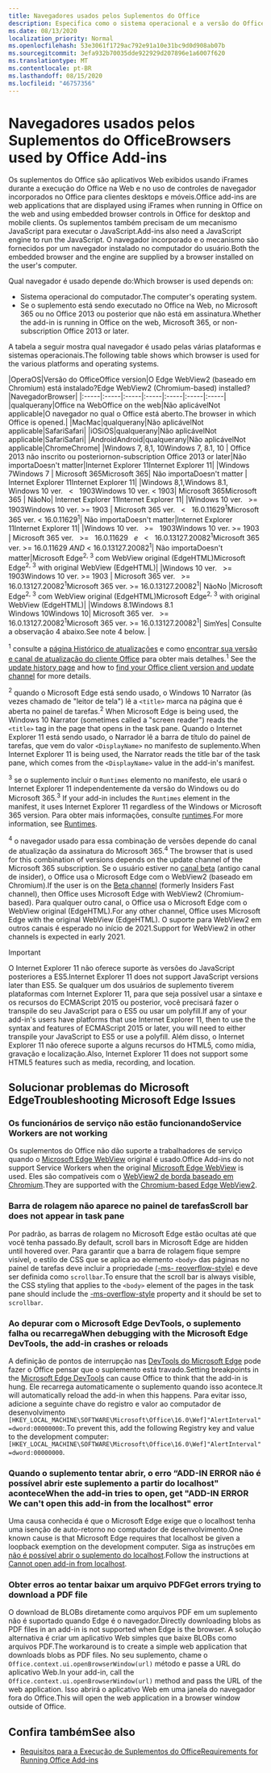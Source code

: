 ```yaml
---
title: Navegadores usados pelos Suplementos do Office
description: Especifica como o sistema operacional e a versão do Office determinam o navegador que é usado pelos suplementos do Office.
ms.date: 08/13/2020
localization_priority: Normal
ms.openlocfilehash: 53e3061f1729ac792e91a10e31bc9d0d908ab07b
ms.sourcegitcommit: 3efa932b70035dde922929d207896e1a6007f620
ms.translationtype: MT
ms.contentlocale: pt-BR
ms.lasthandoff: 08/15/2020
ms.locfileid: "46757356"
---
```

# <a name="browsers-used-by-office-add-ins"></a><span data-ttu-id="bb0cb-103">Navegadores usados pelos Suplementos do Office</span><span class="sxs-lookup"><span data-stu-id="bb0cb-103">Browsers used by Office Add-ins</span></span>

<span data-ttu-id="bb0cb-104">Os suplementos do Office são aplicativos Web exibidos usando iFrames durante a execução do Office na Web e no uso de controles de navegador incorporados no Office para clientes desktops e móveis.</span><span class="sxs-lookup"><span data-stu-id="bb0cb-104">Office add-ins are web applications that are displayed using iFrames when running in Office on the web and using embedded browser controls in Office for desktop and mobile clients.</span></span> <span data-ttu-id="bb0cb-105">Os suplementos também precisam de um mecanismo JavaScript para executar o JavaScript.</span><span class="sxs-lookup"><span data-stu-id="bb0cb-105">Add-ins also need a JavaScript engine to run the JavaScript.</span></span> <span data-ttu-id="bb0cb-106">O navegador incorporado e o mecanismo são fornecidos por um navegador instalado no computador do usuário.</span><span class="sxs-lookup"><span data-stu-id="bb0cb-106">Both the embedded browser and the engine are supplied by a browser installed on the user's computer.</span></span>

<span data-ttu-id="bb0cb-107">Qual navegador é usado depende do:</span><span class="sxs-lookup"><span data-stu-id="bb0cb-107">Which browser is used depends on:</span></span>

- <span data-ttu-id="bb0cb-108">Sistema operacional do computador.</span><span class="sxs-lookup"><span data-stu-id="bb0cb-108">The computer's operating system.</span></span>
- <span data-ttu-id="bb0cb-109">Se o suplemento está sendo executado no Office na Web, no Microsoft 365 ou no Office 2013 ou posterior que não está em assinatura.</span><span class="sxs-lookup"><span data-stu-id="bb0cb-109">Whether the add-in is running in Office on the web, Microsoft 365, or non-subscription Office 2013 or later.</span></span>

<span data-ttu-id="bb0cb-110">A tabela a seguir mostra qual navegador é usado pelas várias plataformas e sistemas operacionais.</span><span class="sxs-lookup"><span data-stu-id="bb0cb-110">The following table shows which browser is used for the various platforms and operating systems.</span></span>

|<span data-ttu-id="bb0cb-111">Opera</span><span class="sxs-lookup"><span data-stu-id="bb0cb-111">OS</span></span>|<span data-ttu-id="bb0cb-112">Versão do Office</span><span class="sxs-lookup"><span data-stu-id="bb0cb-112">Office version</span></span>|<span data-ttu-id="bb0cb-113">O Edge WebView2 (baseado em Chromium) está instalado?</span><span class="sxs-lookup"><span data-stu-id="bb0cb-113">Edge WebView2 (Chromium-based) installed?</span></span>|<span data-ttu-id="bb0cb-114">Navegador</span><span class="sxs-lookup"><span data-stu-id="bb0cb-114">Browser</span></span>|
|:-----|:-----|:-----|:-----|:-----|:-----|:-----|
|<span data-ttu-id="bb0cb-115">qualquer</span><span class="sxs-lookup"><span data-stu-id="bb0cb-115">any</span></span>|<span data-ttu-id="bb0cb-116">Office na Web</span><span class="sxs-lookup"><span data-stu-id="bb0cb-116">Office on the web</span></span>|<span data-ttu-id="bb0cb-117">Não aplicável</span><span class="sxs-lookup"><span data-stu-id="bb0cb-117">Not applicable</span></span>|<span data-ttu-id="bb0cb-118">O navegador no qual o Office está aberto.</span><span class="sxs-lookup"><span data-stu-id="bb0cb-118">The browser in which Office is opened.</span></span>|
|<span data-ttu-id="bb0cb-119">Mac</span><span class="sxs-lookup"><span data-stu-id="bb0cb-119">Mac</span></span>|<span data-ttu-id="bb0cb-120">qualquer</span><span class="sxs-lookup"><span data-stu-id="bb0cb-120">any</span></span>|<span data-ttu-id="bb0cb-121">Não aplicável</span><span class="sxs-lookup"><span data-stu-id="bb0cb-121">Not applicable</span></span>|<span data-ttu-id="bb0cb-122">Safari</span><span class="sxs-lookup"><span data-stu-id="bb0cb-122">Safari</span></span>|
|<span data-ttu-id="bb0cb-123">iOS</span><span class="sxs-lookup"><span data-stu-id="bb0cb-123">iOS</span></span>|<span data-ttu-id="bb0cb-124">qualquer</span><span class="sxs-lookup"><span data-stu-id="bb0cb-124">any</span></span>|<span data-ttu-id="bb0cb-125">Não aplicável</span><span class="sxs-lookup"><span data-stu-id="bb0cb-125">Not applicable</span></span>|<span data-ttu-id="bb0cb-126">Safari</span><span class="sxs-lookup"><span data-stu-id="bb0cb-126">Safari</span></span>|
|<span data-ttu-id="bb0cb-127">Android</span><span class="sxs-lookup"><span data-stu-id="bb0cb-127">Android</span></span>|<span data-ttu-id="bb0cb-128">qualquer</span><span class="sxs-lookup"><span data-stu-id="bb0cb-128">any</span></span>|<span data-ttu-id="bb0cb-129">Não aplicável</span><span class="sxs-lookup"><span data-stu-id="bb0cb-129">Not applicable</span></span>|<span data-ttu-id="bb0cb-130">Chrome</span><span class="sxs-lookup"><span data-stu-id="bb0cb-130">Chrome</span></span>|
|<span data-ttu-id="bb0cb-131">Windows 7, 8,1, 10</span><span class="sxs-lookup"><span data-stu-id="bb0cb-131">Windows 7, 8.1, 10</span></span> | <span data-ttu-id="bb0cb-132">Office 2013 não inscrito ou posterior</span><span class="sxs-lookup"><span data-stu-id="bb0cb-132">non-subscription Office 2013 or later</span></span>|<span data-ttu-id="bb0cb-133">Não importa</span><span class="sxs-lookup"><span data-stu-id="bb0cb-133">Doesn't matter</span></span>|<span data-ttu-id="bb0cb-134">Internet Explorer 11</span><span class="sxs-lookup"><span data-stu-id="bb0cb-134">Internet Explorer 11</span></span>|
|<span data-ttu-id="bb0cb-135">Windows 7</span><span class="sxs-lookup"><span data-stu-id="bb0cb-135">Windows 7</span></span> | <span data-ttu-id="bb0cb-136">Microsoft 365</span><span class="sxs-lookup"><span data-stu-id="bb0cb-136">Microsoft 365</span></span>| <span data-ttu-id="bb0cb-137">Não importa</span><span class="sxs-lookup"><span data-stu-id="bb0cb-137">Doesn't matter</span></span> | <span data-ttu-id="bb0cb-138">Internet Explorer 11</span><span class="sxs-lookup"><span data-stu-id="bb0cb-138">Internet Explorer 11</span></span>|
|<span data-ttu-id="bb0cb-139">Windows 8,1,</span><span class="sxs-lookup"><span data-stu-id="bb0cb-139">Windows 8.1,</span></span><br><span data-ttu-id="bb0cb-140">Windows 10 ver. &nbsp; < &nbsp; 1903</span><span class="sxs-lookup"><span data-stu-id="bb0cb-140">Windows 10 ver.&nbsp;<&nbsp;1903</span></span>| <span data-ttu-id="bb0cb-141">Microsoft 365</span><span class="sxs-lookup"><span data-stu-id="bb0cb-141">Microsoft 365</span></span> | <span data-ttu-id="bb0cb-142">Não</span><span class="sxs-lookup"><span data-stu-id="bb0cb-142">No</span></span>| <span data-ttu-id="bb0cb-143">Internet Explorer 11</span><span class="sxs-lookup"><span data-stu-id="bb0cb-143">Internet Explorer 11</span></span>|
|<span data-ttu-id="bb0cb-144">Windows 10 ver. &nbsp; >= &nbsp; 1903</span><span class="sxs-lookup"><span data-stu-id="bb0cb-144">Windows 10 ver.&nbsp;>=&nbsp;1903</span></span> | <span data-ttu-id="bb0cb-145">Microsoft 365 ver. &nbsp; < &nbsp; 16.0.11629<sup>1</sup></span><span class="sxs-lookup"><span data-stu-id="bb0cb-145">Microsoft 365 ver.&nbsp;<&nbsp;16.0.11629<sup>1</sup></span></span>| <span data-ttu-id="bb0cb-146">Não importa</span><span class="sxs-lookup"><span data-stu-id="bb0cb-146">Doesn't matter</span></span>|<span data-ttu-id="bb0cb-147">Internet Explorer 11</span><span class="sxs-lookup"><span data-stu-id="bb0cb-147">Internet Explorer 11</span></span>|
|<span data-ttu-id="bb0cb-148">Windows 10 ver. &nbsp; >= &nbsp; 1903</span><span class="sxs-lookup"><span data-stu-id="bb0cb-148">Windows 10 ver.&nbsp;>=&nbsp;1903</span></span> | <span data-ttu-id="bb0cb-149">Microsoft 365 ver. &nbsp; >= &nbsp; 16.0.11629 &nbsp; _e_ &nbsp; < &nbsp; 16.0.13127.20082<sup>1</sup></span><span class="sxs-lookup"><span data-stu-id="bb0cb-149">Microsoft 365 ver.&nbsp;>=&nbsp;16.0.11629&nbsp;_AND_&nbsp;<&nbsp;16.0.13127.20082<sup>1</sup></span></span>| <span data-ttu-id="bb0cb-150">Não importa</span><span class="sxs-lookup"><span data-stu-id="bb0cb-150">Doesn't matter</span></span>|<span data-ttu-id="bb0cb-151">Microsoft Edge<sup>2, 3</sup> com WebView original (EdgeHTML)</span><span class="sxs-lookup"><span data-stu-id="bb0cb-151">Microsoft Edge<sup>2, 3</sup> with original WebView (EdgeHTML)</span></span>|
|<span data-ttu-id="bb0cb-152">Windows 10 ver. &nbsp; >= &nbsp; 1903</span><span class="sxs-lookup"><span data-stu-id="bb0cb-152">Windows 10 ver.&nbsp;>=&nbsp;1903</span></span> | <span data-ttu-id="bb0cb-153">Microsoft 365 ver. &nbsp; >= &nbsp; 16.0.13127.20082<sup>1</sup></span><span class="sxs-lookup"><span data-stu-id="bb0cb-153">Microsoft 365 ver.&nbsp;>=&nbsp;16.0.13127.20082<sup>1</sup></span></span>| <span data-ttu-id="bb0cb-154">Não</span><span class="sxs-lookup"><span data-stu-id="bb0cb-154">No</span></span> |<span data-ttu-id="bb0cb-155">Microsoft Edge<sup>2, 3</sup> com WebView original (EdgeHTML)</span><span class="sxs-lookup"><span data-stu-id="bb0cb-155">Microsoft Edge<sup>2, 3</sup> with original WebView (EdgeHTML)</span></span>|
|<span data-ttu-id="bb0cb-156">Windows 8.1</span><span class="sxs-lookup"><span data-stu-id="bb0cb-156">Windows 8.1</span></span><br><span data-ttu-id="bb0cb-157">Windows 10</span><span class="sxs-lookup"><span data-stu-id="bb0cb-157">Windows 10</span></span>| <span data-ttu-id="bb0cb-158">Microsoft 365 ver. &nbsp; >= &nbsp; 16.0.13127.20082<sup>1</sup></span><span class="sxs-lookup"><span data-stu-id="bb0cb-158">Microsoft 365 ver.&nbsp;>=&nbsp;16.0.13127.20082<sup>1</sup></span></span>| <span data-ttu-id="bb0cb-159">Sim</span><span class="sxs-lookup"><span data-stu-id="bb0cb-159">Yes</span></span>|  <span data-ttu-id="bb0cb-160">Consulte a observação 4 abaixo.</span><span class="sxs-lookup"><span data-stu-id="bb0cb-160">See note 4 below.</span></span> |

<span data-ttu-id="bb0cb-161"><sup>1</sup> consulte a [página Histórico de atualizações](/officeupdates/update-history-office365-proplus-by-date) e como [encontrar sua versão e canal de atualização do cliente Office](https://support.office.com/article/What-version-of-Office-am-I-using-932788b8-a3ce-44bf-bb09-e334518b8b19) para obter mais detalhes.</span><span class="sxs-lookup"><span data-stu-id="bb0cb-161"><sup>1</sup> See the [update history page](/officeupdates/update-history-office365-proplus-by-date) and how to [find your Office client version and update channel](https://support.office.com/article/What-version-of-Office-am-I-using-932788b8-a3ce-44bf-bb09-e334518b8b19) for more details.</span></span>

<span data-ttu-id="bb0cb-162"><sup>2</sup> quando o Microsoft Edge está sendo usado, o Windows 10 Narrator (às vezes chamado de "leitor de tela") lê a `<title>` marca na página que é aberta no painel de tarefas.</span><span class="sxs-lookup"><span data-stu-id="bb0cb-162"><sup>2</sup> When Microsoft Edge is being used, the Windows 10 Narrator (sometimes called a "screen reader") reads the `<title>` tag in the page that opens in the task pane.</span></span> <span data-ttu-id="bb0cb-163">Quando o Internet Explorer 11 está sendo usado, o Narrador lê a barra de título do painel de tarefas, que vem do valor `<DisplayName>` no manifesto de suplemento.</span><span class="sxs-lookup"><span data-stu-id="bb0cb-163">When Internet Explorer 11 is being used, the Narrator reads the title bar of the task pane, which comes from the `<DisplayName>` value in the add-in's manifest.</span></span>

<span data-ttu-id="bb0cb-164"><sup>3</sup> se o suplemento incluir o `Runtimes` elemento no manifesto, ele usará o Internet Explorer 11 independentemente da versão do Windows ou do Microsoft 365.</span><span class="sxs-lookup"><span data-stu-id="bb0cb-164"><sup>3</sup> If your add-in includes the `Runtimes` element in the manifest, it uses Internet Explorer 11 regardless of the Windows or Microsoft 365 version.</span></span> <span data-ttu-id="bb0cb-165">Para obter mais informações, consulte [runtimes](../reference/manifest/runtimes.md).</span><span class="sxs-lookup"><span data-stu-id="bb0cb-165">For more information, see [Runtimes](../reference/manifest/runtimes.md).</span></span>

<span data-ttu-id="bb0cb-166"><sup>4</sup> o navegador usado para essa combinação de versões depende do canal de atualização da assinatura do Microsoft 365.</span><span class="sxs-lookup"><span data-stu-id="bb0cb-166"><sup>4</sup> The browser that is used for this combination of versions depends on the update channel of the Microsoft 365 subscription.</span></span> <span data-ttu-id="bb0cb-167">Se o usuário estiver no [canal beta](https://insider.office.com/join/windows) (antigo canal de insider), o Office usa o Microsoft Edge com o WebView2 (baseado em Chromium).</span><span class="sxs-lookup"><span data-stu-id="bb0cb-167">If the user is on the [Beta channel](https://insider.office.com/join/windows) (formerly Insiders Fast channel), then Office uses Microsoft Edge with WebView2 (Chromium-based).</span></span> <span data-ttu-id="bb0cb-168">Para qualquer outro canal, o Office usa o Microsoft Edge com o WebView original (EdgeHTML).</span><span class="sxs-lookup"><span data-stu-id="bb0cb-168">For any other channel, Office uses Microsoft Edge with the original WebView (EdgeHTML).</span></span> <span data-ttu-id="bb0cb-169">O suporte para WebView2 em outros canais é esperado no início de 2021.</span><span class="sxs-lookup"><span data-stu-id="bb0cb-169">Support for WebView2 in other channels is expected in early 2021.</span></span>
> [!IMPORTANT]
> <span data-ttu-id="bb0cb-170">O Internet Explorer 11 não oferece suporte às versões do JavaScript posteriores a ES5.</span><span class="sxs-lookup"><span data-stu-id="bb0cb-170">Internet Explorer 11 does not support JavaScript versions later than ES5.</span></span> <span data-ttu-id="bb0cb-171">Se qualquer um dos usuários de suplemento tiverem plataformas com Internet Explorer 11, para que seja possível usar a sintaxe e os recursos do ECMAScript 2015 ou posterior, você precisará fazer o transpile do seu JavaScript para o ES5 ou usar um polyfill.</span><span class="sxs-lookup"><span data-stu-id="bb0cb-171">If any of your add-in's users have platforms that use Internet Explorer 11, then to use the syntax and features of ECMAScript 2015 or later, you will need to either transpile your JavaScript to ES5 or use a polyfill.</span></span> <span data-ttu-id="bb0cb-172">Além disso, o Internet Explorer 11 não oferece suporte a alguns recursos do HTML5, como mídia, gravação e localização.</span><span class="sxs-lookup"><span data-stu-id="bb0cb-172">Also, Internet Explorer 11 does not support some HTML5 features such as media, recording, and location.</span></span>

## <a name="troubleshooting-microsoft-edge-issues"></a><span data-ttu-id="bb0cb-173">Solucionar problemas do Microsoft Edge</span><span class="sxs-lookup"><span data-stu-id="bb0cb-173">Troubleshooting Microsoft Edge Issues</span></span>

### <a name="service-workers-are-not-working"></a><span data-ttu-id="bb0cb-174">Os funcionários de serviço não estão funcionando</span><span class="sxs-lookup"><span data-stu-id="bb0cb-174">Service Workers are not working</span></span>

<span data-ttu-id="bb0cb-175">Os suplementos do Office não dão suporte a trabalhadores de serviço quando o [Microsoft Edge WebView](/microsoft-edge/hosting/webview) original é usado.</span><span class="sxs-lookup"><span data-stu-id="bb0cb-175">Office Add-ins do not support Service Workers when the original [Microsoft Edge WebView](/microsoft-edge/hosting/webview) is used.</span></span> <span data-ttu-id="bb0cb-176">Eles são compatíveis com o [WebView2 de borda baseado em Chromium](/microsoft-edge/hosting/webview2).</span><span class="sxs-lookup"><span data-stu-id="bb0cb-176">They are supported with the [Chromium-based Edge WebView2](/microsoft-edge/hosting/webview2).</span></span>

### <a name="scroll-bar-does-not-appear-in-task-pane"></a><span data-ttu-id="bb0cb-177">Barra de rolagem não aparece no painel de tarefas</span><span class="sxs-lookup"><span data-stu-id="bb0cb-177">Scroll bar does not appear in task pane</span></span>

<span data-ttu-id="bb0cb-178">Por padrão, as barras de rolagem no Microsoft Edge estão ocultas até que você tenha passado.</span><span class="sxs-lookup"><span data-stu-id="bb0cb-178">By default, scroll bars in Microsoft Edge are hidden until hovered over.</span></span> <span data-ttu-id="bb0cb-179">Para garantir que a barra de rolagem fique sempre visível, o estilo de CSS que se aplica ao elemento `<body>` das páginas no painel de tarefas deve incluir a propriedade [(-ms- reoverflow-style)](https://developer.mozilla.org/docs/Web/CSS/-ms-overflow-style) e deve ser definida como `scrollbar`.</span><span class="sxs-lookup"><span data-stu-id="bb0cb-179">To ensure that the scroll bar is always visible, the CSS styling that applies to the `<body>` element of the pages in the task pane should include the [-ms-overflow-style](https://developer.mozilla.org/docs/Web/CSS/-ms-overflow-style) property and it should be set to `scrollbar`.</span></span> 

### <a name="when-debugging-with-the-microsoft-edge-devtools-the-add-in-crashes-or-reloads"></a><span data-ttu-id="bb0cb-180">Ao depurar com o Microsoft Edge DevTools, o suplemento falha ou recarrega</span><span class="sxs-lookup"><span data-stu-id="bb0cb-180">When debugging with the Microsoft Edge DevTools, the add-in crashes or reloads</span></span>

<span data-ttu-id="bb0cb-181">A definição de pontos de interrupção nas [DevTools do Microsoft Edge](https://www.microsoft.com/p/microsoft-edge-devtools-preview/9mzbfrmz0mnj?rtc=1&activetab=pivot%3Aoverviewtab) pode fazer o Office pensar que o suplemento está travado.</span><span class="sxs-lookup"><span data-stu-id="bb0cb-181">Setting breakpoints in the [Microsoft Edge DevTools](https://www.microsoft.com/p/microsoft-edge-devtools-preview/9mzbfrmz0mnj?rtc=1&activetab=pivot%3Aoverviewtab) can cause Office to think that the add-in is hung.</span></span> <span data-ttu-id="bb0cb-182">Ele recarrega automaticamente o suplemento quando isso acontece.</span><span class="sxs-lookup"><span data-stu-id="bb0cb-182">It will automatically reload the add-in when this happens.</span></span> <span data-ttu-id="bb0cb-183">Para evitar isso, adicione a seguinte chave do registro e valor ao computador de desenvolvimento `[HKEY_LOCAL_MACHINE\SOFTWARE\Microsoft\Office\16.0\Wef]"AlertInterval"=dword:00000000`:.</span><span class="sxs-lookup"><span data-stu-id="bb0cb-183">To prevent this, add the following Registry key and value to the development computer: `[HKEY_LOCAL_MACHINE\SOFTWARE\Microsoft\Office\16.0\Wef]"AlertInterval"=dword:00000000`.</span></span>

### <a name="when-the-add-in-tries-to-open-get-add-in-error-we-cant-open-this-add-in-from-the-localhost-error"></a><span data-ttu-id="bb0cb-184">Quando o suplemento tentar abrir, o erro “ADD-IN ERROR não é possível abrir este suplemento a partir do localhost" acontece</span><span class="sxs-lookup"><span data-stu-id="bb0cb-184">When the add-in tries to open, get "ADD-IN ERROR We can't open this add-in from the localhost" error</span></span>

<span data-ttu-id="bb0cb-185">Uma causa conhecida é que o Microsoft Edge exige que o localhost tenha uma isenção de auto-retorno no computador de desenvolvimento.</span><span class="sxs-lookup"><span data-stu-id="bb0cb-185">One known cause is that Microsoft Edge requires that localhost be given a loopback exemption on the development computer.</span></span> <span data-ttu-id="bb0cb-186">Siga as instruções em [não é possível abrir o suplemento do localhost](/office/troubleshoot/error-messages/cannot-open-add-in-from-localhost).</span><span class="sxs-lookup"><span data-stu-id="bb0cb-186">Follow the instructions at [Cannot open add-in from localhost](/office/troubleshoot/error-messages/cannot-open-add-in-from-localhost).</span></span>

### <a name="get-errors-trying-to-download-a-pdf-file"></a><span data-ttu-id="bb0cb-187">Obter erros ao tentar baixar um arquivo PDF</span><span class="sxs-lookup"><span data-stu-id="bb0cb-187">Get errors trying to download a PDF file</span></span>

<span data-ttu-id="bb0cb-188">O download de BLOBs diretamente como arquivos PDF em um suplemento não é suportado quando Edge é o navegador.</span><span class="sxs-lookup"><span data-stu-id="bb0cb-188">Directly downloading blobs as PDF files in an add-in is not supported when Edge is the browser.</span></span> <span data-ttu-id="bb0cb-189">A solução alternativa é criar um aplicativo Web simples que baixe BLOBs como arquivos PDF.</span><span class="sxs-lookup"><span data-stu-id="bb0cb-189">The workaround is to create a simple web application that downloads blobs as PDF files.</span></span> <span data-ttu-id="bb0cb-190">No seu suplemento, chame o `Office.context.ui.openBrowserWindow(url)` método e passe a URL do aplicativo Web.</span><span class="sxs-lookup"><span data-stu-id="bb0cb-190">In your add-in, call the `Office.context.ui.openBrowserWindow(url)` method and pass the URL of the web application.</span></span> <span data-ttu-id="bb0cb-191">Isso abrirá o aplicativo Web em uma janela do navegador fora do Office.</span><span class="sxs-lookup"><span data-stu-id="bb0cb-191">This will open the web application in a browser window outside of Office.</span></span>

## <a name="see-also"></a><span data-ttu-id="bb0cb-192">Confira também</span><span class="sxs-lookup"><span data-stu-id="bb0cb-192">See also</span></span>

- [<span data-ttu-id="bb0cb-193">Requisitos para a Execução de Suplementos do Office</span><span class="sxs-lookup"><span data-stu-id="bb0cb-193">Requirements for Running Office Add-ins</span></span>](requirements-for-running-office-add-ins.md)
